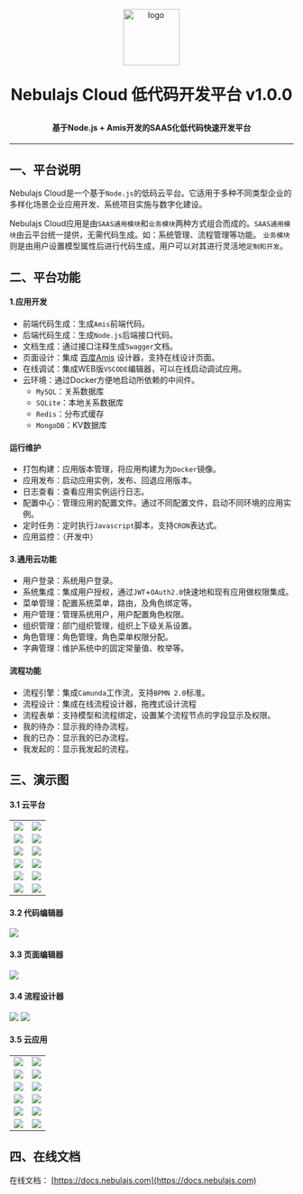 <p align="center">
	<img width="100" alt="logo" src="https://nebulajs-1251015100.cos.ap-chengdu.myqcloud.com/screenshot%2Fnebulajs.png">
</p>
<h1 align="center" style="margin: 30px 0 30px; font-weight: bold;">Nebulajs Cloud 低代码开发平台 v1.0.0</h1>
<h4 align="center">基于Node.js + Amis开发的SAAS化低代码快速开发平台</h4>
<!-- p align="center">
	<a href="https://gitee.com/y_project/RuoYi/stargazers"><img src="https://gitee.com/y_project/RuoYi/badge/star.svg?theme=gvp"></a>
	<a href="https://gitee.com/y_project/RuoYi"><img src="https://img.shields.io/badge/RuoYi-v4.8.1-brightgreen.svg"></a>
	<a href="https://gitee.com/y_project/RuoYi/blob/master/LICENSE"><img src="https://img.shields.io/github/license/mashape/apistatus.svg"></a>
</p!-->

---

## 一、平台说明
Nebulajs Cloud是一个基于`Node.js`的低码云平台。它适用于多种不同类型企业的多样化场景企业应用开发、系统项目实施与数字化建设。

Nebulajs Cloud应用是由`SAAS通用模块`和`业务模块`两种方式组合而成的。`SAAS通用模块`由云平台统一提供，无需代码生成。如：系统管理、流程管理等功能。
`业务模块`则是由用户设置模型属性后进行代码生成，用户可以对其进行灵活地`定制和开发`。

## 二、平台功能
#### 1.应用开发
 * 前端代码生成：生成`Amis`前端代码。
 * 后端代码生成：生成`Node.js`后端接口代码。
 * 文档生成：通过接口注释生成`Swagger`文档。
 * 页面设计：集成 [百度Amis](https://aisuda.bce.baidu.com/amis/zh-CN/docs/index) 设计器，支持在线设计页面。
 * 在线调试：集成WEB版`VSCODE`编辑器，可以在线启动调试应用。
 * 云环境：通过Docker方便地启动所依赖的中间件。
   * `MySQL`：关系数据库
   * `SQLite`：本地关系数据库
   * `Redis`：分布式缓存
   * `MongoDB`：KV数据库

#### 运行维护
 * 打包构建：应用版本管理，将应用构建为为`Docker`镜像。
 * 应用发布：启动应用实例，发布、回退应用版本。
 * 日志查看：查看应用实例运行日志。
 * 配置中心：管理应用的配置文件。通过不同配置文件，启动不同环境的应用实例。
 * 定时任务：定时执行`Javascript`脚本，支持`CRON`表达式。
 * 应用监控：（开发中）

#### 3.通用云功能
 * 用户登录：系统用户登录。
 * 系统集成：集成用户授权，通过`JWT`+`OAuth2.0`快速地和现有应用做权限集成。
 * 菜单管理：配置系统菜单，路由，及角色绑定等。
 * 用户管理：管理系统用户，用户配置角色权限。
 * 组织管理：部门组织管理，组织上下级关系设置。
 * 角色管理：角色管理，角色菜单权限分配。
 * 字典管理：维护系统中的固定常量值、枚举等。

#### 流程功能
 * 流程引擎：集成`Camunda`工作流，支持`BPMN 2.0`标准。
 * 流程设计：集成在线流程设计器，拖拽式设计流程
 * 流程表单：支持模型和流程绑定，设置某个流程节点的字段显示及权限。
 * 我的待办：显示我的待办流程。
 * 我的已办：显示我的已办流程。
 * 我发起的：显示我发起的流程。


## 三、演示图

#### 3.1 云平台
<table>
    <tr>
        <td><img src="https://nebulajs-1251015100.cos.ap-chengdu.myqcloud.com/screenshot%2F1501747901234_.pic.jpg"></td>
        <td><img src="https://nebulajs-1251015100.cos.ap-chengdu.myqcloud.com/screenshot%2F1211747538227_.pic.jpg"></td>
    </tr>
    <tr>
        <td><img src="https://nebulajs-1251015100.cos.ap-chengdu.myqcloud.com/screenshot%2F1181747479467_.pic.jpg"></td>
        <td><img src="https://nebulajs-1251015100.cos.ap-chengdu.myqcloud.com/screenshot%2F1191747480447_.pic.jpg"></td>
    </tr>
    <tr>
        <td><img src="https://nebulajs-1251015100.cos.ap-chengdu.myqcloud.com/screenshot%2F1201747480447_.pic.jpg"></td>
        <td><img src="https://nebulajs-1251015100.cos.ap-chengdu.myqcloud.com/screenshot%2F1521747905876_.pic.jpg"></td>
    </tr>
    <tr>
        <td><img src="https://nebulajs-1251015100.cos.ap-chengdu.myqcloud.com/screenshot%2F1541747906231_.pic.jpg"></td>
        <td><img src="https://nebulajs-1251015100.cos.ap-chengdu.myqcloud.com/screenshot%2F1551747906544_.pic.jpg"></td>
    </tr>
    <tr>
        <td><img src="https://nebulajs-1251015100.cos.ap-chengdu.myqcloud.com/screenshot%2F1701747980879_.pic.jpg"></td>
        <td><img src="https://nebulajs-1251015100.cos.ap-chengdu.myqcloud.com/screenshot%2F1721747991209_.pic.jpg"></td>
    </tr>
    <tr>
        <td><img src="https://nebulajs-1251015100.cos.ap-chengdu.myqcloud.com/screenshot%2F1581747912911_.pic.jpg"></td>
        <td><img src="https://nebulajs-1251015100.cos.ap-chengdu.myqcloud.com/screenshot%2F1591747912938_.pic.jpg"></td>
    </tr>

</table>

#### 3.2 代码编辑器
![](https://nebulajs-1251015100.cos.ap-chengdu.myqcloud.com/screenshot%2F1481747832488_.pic.jpg)

#### 3.3 页面编辑器
![](https://nebulajs-1251015100.cos.ap-chengdu.myqcloud.com/screenshot%2F1531747906033_.pic.jpg)

#### 3.4 流程设计器
![](https://nebulajs-1251015100.cos.ap-chengdu.myqcloud.com/screenshot%2Fsystem%2F1781748086853_.pic.jpg)
![](https://nebulajs-1251015100.cos.ap-chengdu.myqcloud.com/screenshot%2Fsystem%2F1771748086827_.pic.jpg)

#### 3.5 云应用

<table>
    <tr>
        <td><img src="https://nebulajs-1251015100.cos.ap-chengdu.myqcloud.com/screenshot%2F1511747901261_.pic.jpg"></td>
        <td><img src="https://nebulajs-1251015100.cos.ap-chengdu.myqcloud.com/screenshot%2Fsystem%2F1791748088407_.pic.jpg"></td>
    </tr>
    <tr>
        <td><img src="https://nebulajs-1251015100.cos.ap-chengdu.myqcloud.com/screenshot%2Fsystem%2F1611747915966_.pic.jpg"></td>
        <td><img src="https://nebulajs-1251015100.cos.ap-chengdu.myqcloud.com/screenshot%2Fsystem%2F1651747916161_.pic.jpg"></td>
    </tr>
    <tr>
        <td><img src="https://nebulajs-1251015100.cos.ap-chengdu.myqcloud.com/screenshot%2Fsystem%2F1621747916019_.pic.jpg"></td>
        <td><img src="https://nebulajs-1251015100.cos.ap-chengdu.myqcloud.com/screenshot%2Fsystem%2F1661747916241_.pic.jpg"></td>
    </tr>
    <tr>
        <td><img src="https://nebulajs-1251015100.cos.ap-chengdu.myqcloud.com/screenshot%2Fsystem%2F1671747916297_.pic.jpg"></td>
        <td><img src="https://nebulajs-1251015100.cos.ap-chengdu.myqcloud.com/screenshot%2Fsystem%2F1691747916349_.pic.jpg"></td>
    </tr>
    <tr>
        <td><img src="https://nebulajs-1251015100.cos.ap-chengdu.myqcloud.com/screenshot%2Fsystem%2F1741748086514_.pic.jpg"></td>
        <td><img src="https://nebulajs-1251015100.cos.ap-chengdu.myqcloud.com/screenshot%2Fsystem%2F1801748088444_.pic.jpg"></td>
    </tr>
    <tr>
        <td><img src="https://nebulajs-1251015100.cos.ap-chengdu.myqcloud.com/screenshot%2Fsystem%2F1821748088489_.pic.jpg"></td>
        <td><img src="https://nebulajs-1251015100.cos.ap-chengdu.myqcloud.com/screenshot%2Fsystem%2F1831748088600_.pic.jpg"></td>
    </tr>
</table>

## 四、在线文档

在线文档： [https://docs.nebulajs.com](https://docs.nebulajs.com)


